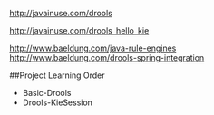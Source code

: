 http://javainuse.com/drools

http://javainuse.com/drools_hello_kie


http://www.baeldung.com/java-rule-engines
http://www.baeldung.com/drools-spring-integration

##Project Learning Order 
* Basic-Drools
* Drools-KieSession